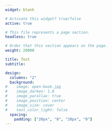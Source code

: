 ```yaml
---
widget: blank

# Activate this widget? true/false
active: true

# This file represents a page section.
headless: true

# Order that this section appears on the page.
weight: 20000

title: Test
subtitle:

design:
  columns: "2"
  background:
#    image: open-book.jpg
#    image_darken: 1.0
#    image_parallax: true
#    image_position: center
#    image_size: cover
#    text_color_light: false
  spacing:
    padding: ["20px", "0", "20px", "0"]
---
```






